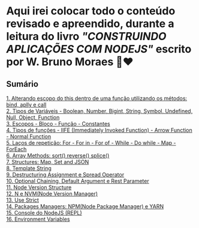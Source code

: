 # Aqui irei colocar todo o conteúdo revisado e apreendido, durante a leitura do livro <i>"CONSTRUINDO APLICAÇÕES COM NODEJS"</i> escrito por W. Bruno Moraes 📖❤️

## Sumário

<a href="https://github.com/ruanvsrateira/livro-js/blob/main/bind-call-apply/index.js">1. Alterando escopo do this dentro de uma função utilizando os métodos: bind, aplly e call</a> <br />
<a href="https://github.com/ruanvsrateira/livro-js/blob/main/variable-types/index.js">2. Tipos de Variáveis - Boolean, Number, Bigint, String, Symbol, Undefined, Null, Object, Function </a> <br />
<a href="https://github.com/ruanvsrateira/livro-js/blob/main/scopes/index.js">3. Escopos - Bloco - Função - Constantes </a> <br />
<a href="https://github.com/ruanvsrateira/livro-js/blob/main/function-types/index.js">4. Tipos de funções - IIFE (Immediately Invoked Function) - Arrow Function - Normal Function </a> <br />
<a href="https://github.com/ruanvsrateira/livro-js/blob/main/loops/index.js">5. Laços de repetição: For - For in - For of - While - Do while - Map - ForEach </a> <br />
<a href="https://github.com/ruanvsrateira/livro-js/blob/main/array-methods/index.js">6. Array Methods: sort() reverse() splice() </a> <br />
<a href="https://github.com/ruanvsrateira/livro-js/blob/main/structure-map-set-and-json/">7. Structures: Map, Set and JSON </a> <br />
<a href="https://github.com/ruanvsrateira/livro-js/blob/main/template-string/index.js">8. Template String </a> <br />
<a href="https://github.com/ruanvsrateira/livro-js/blob/main/destructuring-assignment-and-spread-operator/index.js">9. Destructuring Assignment e Spread Operator</a> <br />
<a href="https://github.com/ruanvsrateira/livro-js/blob/main/optional-chaining-default-argument-and-rest-parameters/index.js">10. Optional Chaining, Default Argument e Rest Parameter</a> <br /><a href="https://github.com/ruanvsrateira/livro-js/blob/main/node-version-structure/index.js">11. Node Version Structure</a> <br />
<a href="https://github.com/ruanvsrateira/livro-js/blob/main/n-and-nvm/index.js">12. N e NVM(Node Version Manager)</a> <br />
<a href="https://github.com/ruanvsrateira/livro-js/blob/main/use-strict/index.js">13. Use Strict</a> <br />
<a href="https://github.com/ruanvsrateira/livro-js/blob/main/npm-npx-yarn/index.js">14. Packages Managers: NPM(Node Package Manager) e YARN</a> <br />
<a href="https://github.com/ruanvsrateira/livro-js/blob/main/node-terminal/index.js">15. Console do NodeJS (REPL)</a> <br />
<a href="https://github.com/ruanvsrateira/livro-js/blob/main/environment-variables/index.js">16. Environment Variables</a> <br />
